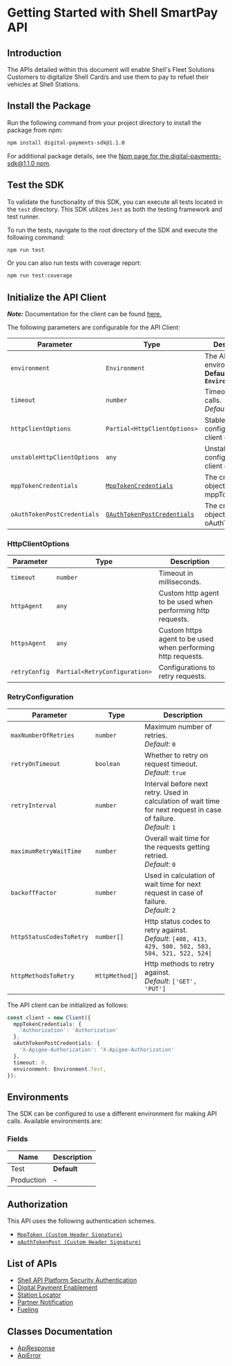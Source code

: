 
# Getting Started with Shell SmartPay API

## Introduction

The APIs detailed within this document will enable Shell's Fleet Solutions Customers to digitalize Shell Card/s and use them to pay to refuel their vehicles at Shell Stations.

## Install the Package

Run the following command from your project directory to install the package from npm:

```bash
npm install digital-payments-sdk@1.1.0
```

For additional package details, see the [Npm page for the digital-payments-sdk@1.1.0 npm](https://www.npmjs.com/package/digital-payments-sdk/v/1.1.0).

## Test the SDK

To validate the functionality of this SDK, you can execute all tests located in the `test` directory. This SDK utilizes `Jest` as both the testing framework and test runner.

To run the tests, navigate to the root directory of the SDK and execute the following command:

```bash
npm run test
```

Or you can also run tests with coverage report:

```bash
npm run test:coverage
```

## Initialize the API Client

**_Note:_** Documentation for the client can be found [here.](https://www.github.com/sdks-io/digital-payments-js-sdk/tree/1.1.0/doc/client.md)

The following parameters are configurable for the API Client:

| Parameter | Type | Description |
|  --- | --- | --- |
| `environment` | `Environment` | The API environment. <br> **Default: `Environment.Test`** |
| `timeout` | `number` | Timeout for API calls.<br>*Default*: `0` |
| `httpClientOptions` | `Partial<HttpClientOptions>` | Stable configurable http client options. |
| `unstableHttpClientOptions` | `any` | Unstable configurable http client options. |
| `mppTokenCredentials` | [`MppTokenCredentials`](https://www.github.com/sdks-io/digital-payments-js-sdk/tree/1.1.0/doc/auth/custom-header-signature.md) | The credential object for mppToken |
| `oAuthTokenPostCredentials` | [`OAuthTokenPostCredentials`](https://www.github.com/sdks-io/digital-payments-js-sdk/tree/1.1.0/doc/auth/custom-header-signature-1.md) | The credential object for oAuthTokenPost |

### HttpClientOptions

| Parameter | Type | Description |
|  --- | --- | --- |
| `timeout` | `number` | Timeout in milliseconds. |
| `httpAgent` | `any` | Custom http agent to be used when performing http requests. |
| `httpsAgent` | `any` | Custom https agent to be used when performing http requests. |
| `retryConfig` | `Partial<RetryConfiguration>` | Configurations to retry requests. |

### RetryConfiguration

| Parameter | Type | Description |
|  --- | --- | --- |
| `maxNumberOfRetries` | `number` | Maximum number of retries. <br> *Default*: `0` |
| `retryOnTimeout` | `boolean` | Whether to retry on request timeout. <br> *Default*: `true` |
| `retryInterval` | `number` | Interval before next retry. Used in calculation of wait time for next request in case of failure. <br> *Default*: `1` |
| `maximumRetryWaitTime` | `number` | Overall wait time for the requests getting retried. <br> *Default*: `0` |
| `backoffFactor` | `number` | Used in calculation of wait time for next request in case of failure. <br> *Default*: `2` |
| `httpStatusCodesToRetry` | `number[]` | Http status codes to retry against. <br> *Default*: `[408, 413, 429, 500, 502, 503, 504, 521, 522, 524]` |
| `httpMethodsToRetry` | `HttpMethod[]` | Http methods to retry against. <br> *Default*: `['GET', 'PUT']` |

The API client can be initialized as follows:

```ts
const client = new Client({
  mppTokenCredentials: {
    'Authorization': 'Authorization'
  },
  oAuthTokenPostCredentials: {
    'X-Apigee-Authorization': 'X-Apigee-Authorization'
  },
  timeout: 0,
  environment: Environment.Test,
});
```

## Environments

The SDK can be configured to use a different environment for making API calls. Available environments are:

### Fields

| Name | Description |
|  --- | --- |
| Test | **Default** |
| Production | - |

## Authorization

This API uses the following authentication schemes.

* [`MppToken (Custom Header Signature)`](https://www.github.com/sdks-io/digital-payments-js-sdk/tree/1.1.0/doc/auth/custom-header-signature.md)
* [`oAuthTokenPost (Custom Header Signature)`](https://www.github.com/sdks-io/digital-payments-js-sdk/tree/1.1.0/doc/auth/custom-header-signature-1.md)

## List of APIs

* [Shell API Platform Security Authentication](https://www.github.com/sdks-io/digital-payments-js-sdk/tree/1.1.0/doc/controllers/shell-api-platform-security-authentication.md)
* [Digital Payment Enablement](https://www.github.com/sdks-io/digital-payments-js-sdk/tree/1.1.0/doc/controllers/digital-payment-enablement.md)
* [Station Locator](https://www.github.com/sdks-io/digital-payments-js-sdk/tree/1.1.0/doc/controllers/station-locator.md)
* [Partner Notification](https://www.github.com/sdks-io/digital-payments-js-sdk/tree/1.1.0/doc/controllers/partner-notification.md)
* [Fueling](https://www.github.com/sdks-io/digital-payments-js-sdk/tree/1.1.0/doc/controllers/fueling.md)

## Classes Documentation

* [ApiResponse](https://www.github.com/sdks-io/digital-payments-js-sdk/tree/1.1.0/doc/api-response.md)
* [ApiError](https://www.github.com/sdks-io/digital-payments-js-sdk/tree/1.1.0/doc/api-error.md)

